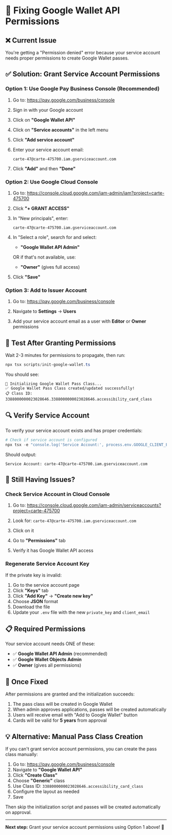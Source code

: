 # 🔐 Fixing Google Wallet API Permissions

## ❌ Current Issue

You're getting a "Permission denied" error because your service account needs proper permissions to create Google Wallet passes.

## ✅ Solution: Grant Service Account Permissions

### Option 1: Use Google Pay Business Console (Recommended)

1. Go to: https://pay.google.com/business/console

2. Sign in with your Google account

3. Click on **"Google Wallet API"**

4. Click on **"Service accounts"** in the left menu

5. Click **"Add service account"**

6. Enter your service account email:

   ```
   carte-47@carte-475700.iam.gserviceaccount.com
   ```

7. Click **"Add"** and then **"Done"**

### Option 2: Use Google Cloud Console

1. Go to: https://console.cloud.google.com/iam-admin/iam?project=carte-475700

2. Click **"+ GRANT ACCESS"**

3. In "New principals", enter:

   ```
   carte-47@carte-475700.iam.gserviceaccount.com
   ```

4. In "Select a role", search for and select:
   - **"Google Wallet API Admin"**

   OR if that's not available, use:
   - **"Owner"** (gives full access)

5. Click **"Save"**

### Option 3: Add to Issuer Account

1. Go to: https://pay.google.com/business/console

2. Navigate to **Settings** → **Users**

3. Add your service account email as a user with **Editor** or **Owner** permissions

## 🧪 Test After Granting Permissions

Wait 2-3 minutes for permissions to propagate, then run:

```powershell
npx tsx scripts/init-google-wallet.ts
```

You should see:

```
🚀 Initializing Google Wallet Pass Class...
✅ Google Wallet Pass Class created/updated successfully!
📋 Class ID: 3388000000023028646.3388000000023028646.accessibility_card_class
```

## 🔍 Verify Service Account

To verify your service account exists and has proper credentials:

```powershell
# Check if service account is configured
npx tsx -e "console.log('Service Account:', process.env.GOOGLE_CLIENT_EMAIL)"
```

Should output:

```
Service Account: carte-47@carte-475700.iam.gserviceaccount.com
```

## 🐛 Still Having Issues?

### Check Service Account in Cloud Console

1. Go to: https://console.cloud.google.com/iam-admin/serviceaccounts?project=carte-475700

2. Look for: `carte-47@carte-475700.iam.gserviceaccount.com`

3. Click on it

4. Go to **"Permissions"** tab

5. Verify it has Google Wallet API access

### Regenerate Service Account Key

If the private key is invalid:

1. Go to the service account page
2. Click **"Keys"** tab
3. Click **"Add Key"** → **"Create new key"**
4. Choose **JSON** format
5. Download the file
6. Update your `.env` file with the new `private_key` and `client_email`

## 📋 Required Permissions

Your service account needs ONE of these:

- ✅ **Google Wallet API Admin** (recommended)
- ✅ **Google Wallet Objects Admin**
- ✅ **Owner** (gives all permissions)

## 🚀 Once Fixed

After permissions are granted and the initialization succeeds:

1. The pass class will be created in Google Wallet
2. When admin approves applications, passes will be created automatically
3. Users will receive email with "Add to Google Wallet" button
4. Cards will be valid for **5 years** from approval

## 💡 Alternative: Manual Pass Class Creation

If you can't grant service account permissions, you can create the pass class manually:

1. Go to: https://pay.google.com/business/console
2. Navigate to **"Google Wallet API"**
3. Click **"Create Class"**
4. Choose **"Generic"** class
5. Use Class ID: `3388000000023028646.accessibility_card_class`
6. Configure the layout as needed
7. Save

Then skip the initialization script and passes will be created automatically on approval.

---

**Next step:** Grant your service account permissions using Option 1 above! 🎯
